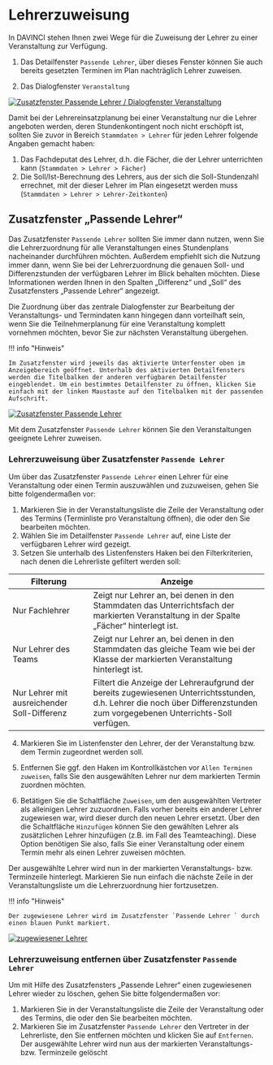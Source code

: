 # Lehrerzuweisung

[4]:/assets/images/stundenplan/04.png
[5]:/assets/images/stundenplan/05.png
[6]:/assets/images/stundenplan/06.png

In DAVINCI stehen Ihnen zwei Wege für die Zuweisung der Lehrer zu einer Veranstaltung zur Verfügung.

1. Das Detailfenster `Passende Lehrer`, über dieses Fenster können Sie auch bereits gesetzten Terminen im Plan nachträglich Lehrer zuweisen.

2. Das Dialogfenster `Veranstaltung`

[![Zusatzfenster `Passende Lehrer` / Dialogfenster `Veranstaltung`][4]][4]

Damit bei der Lehrereinsatzplanung bei einer Veranstaltung nur die Lehrer angeboten werden, deren Stundenkontingent noch nicht erschöpft ist, sollten Sie zuvor in Bereich `Stammdaten > Lehrer` für jeden Lehrer folgende Angaben gemacht haben:

1. Das Fachdeputat des Lehrer, d.h. die Fächer, die der Lehrer unterrichten kann (`Stammdaten > Lehrer > Fächer`)
2. Die Soll/Ist-Berechnung des Lehrers, aus der sich die Soll-Stundenzahl errechnet, mit der dieser Lehrer im Plan eingesetzt werden muss (`Stammdaten > Lehrer > Lehrer-Zeitkonten`)

## Zusatzfenster „Passende Lehrer“

Das Zusatzfenster `Passende Lehrer` sollten Sie immer dann nutzen, wenn Sie die Lehrerzuordnung für alle Veranstaltungen eines Stundenplans nacheinander durchführen möchten. Außerdem empfiehlt sich die Nutzung immer dann, wenn Sie bei der Lehrerzuordnung die genauen
Soll- und Differenzstunden der verfügbaren Lehrer im Blick behalten möchten. Diese Informationen werden Ihnen in den Spalten „Differenz“ und „Soll“ des Zusatzfensters „Passende Lehrer“ angezeigt.

Die Zuordnung über das zentrale Dialogfenster zur Bearbeitung der Veranstaltungs- und
Termindaten kann hingegen dann vorteilhaft sein, wenn Sie die Teilnehmerplanung für eine
Veranstaltung komplett vornehmen möchten, bevor Sie zur nächsten Veranstaltung übergehen.

!!! info "Hinweis"

    Im Zusatzfenster wird jeweils das aktivierte Unterfenster oben im Anzeigebereich geöffnet. Unterhalb des aktivierten Detailfensters werden die Titelbalken der anderen verfügbaren Detailfenster eingeblendet. Um ein bestimmtes Detailfenster zu öffnen, klicken Sie einfach mit der linken Maustaste auf den Titelbalken mit der passenden Aufschrift.

[![Zusatzfenster `Passende Lehrer`][5]][5]

Mit dem Zusatzfenster `Passende Lehrer` können Sie den Veranstaltungen geeignete Lehrer zuweisen. 

### Lehrerzuweisung über Zusatzfenster `Passende Lehrer`

Um über das Zusatzfenster `Passende Lehrer` einen Lehrer für eine Veranstaltung oder einen Termin auszuwählen und zuzuweisen, gehen Sie bitte folgendermaßen vor:

1. Markieren Sie in der Veranstaltungsliste die Zeile der Veranstaltung oder des Termins (Terminliste pro Veranstaltung öffnen), die oder den Sie bearbeiten möchten.
2. Wählen Sie im Detailfenster `Passende Lehrer` auf, eine Liste der verfügbaren Lehrer wird gezeigt.
3. Setzen Sie unterhalb des Listenfensters Haken bei den Filterkriterien, nach denen die Lehrerliste gefiltert werden soll:

Filterung | Anzeige
--|-- 
Nur Fachlehrer | Zeigt nur Lehrer an, bei denen in den Stammdaten das Unterrichtsfach der markierten Veranstaltung in der Spalte „Fächer“ hinterlegt ist.
Nur Lehrer des Teams | Zeigt nur Lehrer an, bei denen in den Stammdaten das gleiche Team wie bei der Klasse der markierten Veranstaltung hinterlegt ist.
Nur Lehrer mit ausreichender Soll-Differenz | Filtert die Anzeige der Lehreraufgrund der bereits zugewiesenen Unterrichtsstunden, d.h. Lehrer die noch über Differenzstunden zum vorgegebenen Unterrichts-Soll verfügen.

4. Markieren Sie im Listenfenster den Lehrer, der der Veranstaltung bzw. dem Termin zugeordnet
werden soll.

5. Entfernen Sie ggf. den Haken im Kontrollkästchen vor `Allen Terminen zuweisen`, falls Sie den ausgewählten Lehrer nur dem markierten Termin zuordnen möchten.

6. Betätigen Sie die Schaltfläche `Zuweisen`, um den ausgewählten Vertreter als alleinigen Lehrer zuzuordnen. Falls vorher bereits ein anderer Lehrer zugewiesen war, wird dieser durch den neuen Lehrer ersetzt. Über den die Schaltfläche `Hinzufügen` können Sie den gewählten Lehrer als zusätzlichen Lehrer hinzufügen (z.B. im Fall des Teamteaching). Diese Option benötigen Sie also, falls Sie einer Veranstaltung oder einem Termin mehr als einen Lehrer zuweisen möchten.

Der ausgewählte Lehrer wird nun in der markierten Veranstaltungs- bzw. Terminzeile hinterlegt.
Markieren Sie nun einfach die nächste Zeile in der Veranstaltungsliste um die Lehrerzuordnung hier fortzusetzen.

!!! info "Hinweis"

    Der zugewiesene Lehrer wird im Zusatzfenster `Passende Lehrer ` durch einen blauen Punkt markiert.

[![zugewiesener Lehrer][6]][6]

### Lehrerzuweisung entfernen über Zusatzfenster `Passende Lehrer`

Um mit Hilfe des Zusatzfensters „Passende Lehrer“ einen zugewiesenen Lehrer wieder zu löschen,
gehen Sie bitte folgendermaßen vor:

1. Markieren Sie in der Veranstaltungsliste die Zeile der Veranstaltung oder des Termins, die oder den Sie bearbeiten möchten.
2. Markieren Sie im Zusatzfenster `Passende Lehrer` den Vertreter in der Lehrerliste, den Sie entfernen möchten und klicken Sie auf `Entfernen`.
Der ausgewählte Lehrer wird nun aus der markierten Veranstaltungs- bzw. Terminzeile gelöscht
